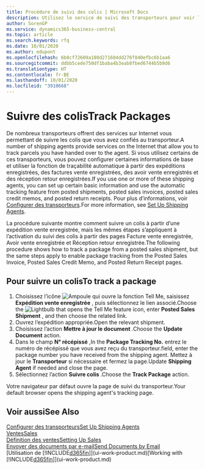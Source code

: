 ```yaml
---
title: Procédure de suivi des colis | Microsoft Docs
description: Utilisez le service de suivi des transporteurs pour voir la progression d’une livraison.
author: SorenGP
ms.service: dynamics365-business-central
ms.topic: article
ms.search.keywords: rfq
ms.date: 10/01/2020
ms.author: edupont
ms.openlocfilehash: 6b0cf72609a180d271604dd276f840efbc6b1aa6
ms.sourcegitcommit: ddbb5cede750df1baba4b3eab8fbed6744b5b9d6
ms.translationtype: HT
ms.contentlocale: fr-BE
ms.lasthandoff: 10/01/2020
ms.locfileid: "3910668"
---
```

# <a name="track-packages"></a><span data-ttu-id="b53b2-103">Suivre des colis</span><span class="sxs-lookup"><span data-stu-id="b53b2-103">Track Packages</span></span>

<span data-ttu-id="b53b2-104">De nombreux transporteurs offrent des services sur Internet vous permettant de suivre les colis que vous avez confiés au transporteur.</span><span class="sxs-lookup"><span data-stu-id="b53b2-104">A number of shipping agents provide services on the Internet that allow you to track parcels you have handed over to the agent.</span></span> <span data-ttu-id="b53b2-105">Si vous utilisez certains de ces transporteurs, vous pouvez configurer certaines informations de base et utiliser la fonction de traçabilité automatique à partir des expéditions enregistrées, des factures vente enregistrées, des avoir vente enregistrés et des réception retour enregistrées.</span><span class="sxs-lookup"><span data-stu-id="b53b2-105">If you use one or more of these shipping agents, you can set up certain basic information and use the automatic tracking feature from posted shipments, posted sales invoices, posted sales credit memos, and posted return receipts.</span></span> <span data-ttu-id="b53b2-106">Pour plus d’informations, voir [Configurer des transporteurs](sales-how-to-set-up-shipping-agents.md).</span><span class="sxs-lookup"><span data-stu-id="b53b2-106">For more information, see [Set Up Shipping Agents](sales-how-to-set-up-shipping-agents.md).</span></span>  

<span data-ttu-id="b53b2-107">La procédure suivante montre comment suivre un colis à partir d’une expédition vente enregistrée, mais les mêmes étapes s’appliquent à l’activation du suivi des colis à partir des pages Facture vente enregistrée, Avoir vente enregistrée et Réception retour enregistrée.</span><span class="sxs-lookup"><span data-stu-id="b53b2-107">The following procedure shows how to track a package from a posted sales shipment, but the same steps apply to enable package tracking from the Posted Sales Invoice, Posted Sales Credit Memo, and Posted Return Receipt pages.</span></span>  

## <a name="to-track-a-package"></a><span data-ttu-id="b53b2-108">Pour suivre un colis</span><span class="sxs-lookup"><span data-stu-id="b53b2-108">To track a package</span></span>

1. <span data-ttu-id="b53b2-109">Choisissez l’icône ![Ampoule qui ouvre la fonction Tell Me](media/ui-search/search_small.png "Dites-moi ce que vous voulez faire"), saisissez **Expédition vente enregistrée** , puis sélectionnez le lien associé.</span><span class="sxs-lookup"><span data-stu-id="b53b2-109">Choose the ![Lightbulb that opens the Tell Me feature](media/ui-search/search_small.png "Tell me what you want to do") icon, enter **Posted Sales Shipment** , and then choose the related link.</span></span>
2. <span data-ttu-id="b53b2-110">Ouvrez l’expédition appropriée.</span><span class="sxs-lookup"><span data-stu-id="b53b2-110">Open the relevant shipment.</span></span>
3. <span data-ttu-id="b53b2-111">Choisissez l’action **Mettre à jour le document** .</span><span class="sxs-lookup"><span data-stu-id="b53b2-111">Choose the **Update Document** action.</span></span>
4. <span data-ttu-id="b53b2-112">Dans le champ **N° récépissé** ,</span><span class="sxs-lookup"><span data-stu-id="b53b2-112">In the **Package Tracking No.**</span></span> <span data-ttu-id="b53b2-113">entrez le numéro de récépissé que vous avez reçu du transporteur.</span><span class="sxs-lookup"><span data-stu-id="b53b2-113">field, enter the package number you have received from the shipping agent.</span></span> <span data-ttu-id="b53b2-114">Mettez à jour le **Transporteur** si nécessaire et fermez la page.</span><span class="sxs-lookup"><span data-stu-id="b53b2-114">Update **Shipping Agent** if needed and close the page.</span></span>
5. <span data-ttu-id="b53b2-115">Sélectionnez l’action **Suivre colis** .</span><span class="sxs-lookup"><span data-stu-id="b53b2-115">Choose the **Track Package** action.</span></span>

<span data-ttu-id="b53b2-116">Votre navigateur par défaut ouvre la page de suivi du transporteur.</span><span class="sxs-lookup"><span data-stu-id="b53b2-116">Your default browser opens the shipping agent's tracking page.</span></span>

## <a name="see-also"></a><span data-ttu-id="b53b2-117">Voir aussi</span><span class="sxs-lookup"><span data-stu-id="b53b2-117">See Also</span></span>

[<span data-ttu-id="b53b2-118">Configurer des transporteurs</span><span class="sxs-lookup"><span data-stu-id="b53b2-118">Set Up Shipping Agents</span></span>](sales-how-to-set-up-shipping-agents.md)  
[<span data-ttu-id="b53b2-119">Ventes</span><span class="sxs-lookup"><span data-stu-id="b53b2-119">Sales</span></span>](sales-manage-sales.md)  
[<span data-ttu-id="b53b2-120">Définition des ventes</span><span class="sxs-lookup"><span data-stu-id="b53b2-120">Setting Up Sales</span></span>](sales-setup-sales.md)  
[<span data-ttu-id="b53b2-121">Envoyer des documents par e-mail</span><span class="sxs-lookup"><span data-stu-id="b53b2-121">Send Documents by Email</span></span>](ui-how-send-documents-email.md)  
<span data-ttu-id="b53b2-122">[Utilisation de [!INCLUDE[d365fin](includes/d365fin_md.md)]](ui-work-product.md)</span><span class="sxs-lookup"><span data-stu-id="b53b2-122">[Working with [!INCLUDE[d365fin](includes/d365fin_md.md)]](ui-work-product.md)</span></span>
